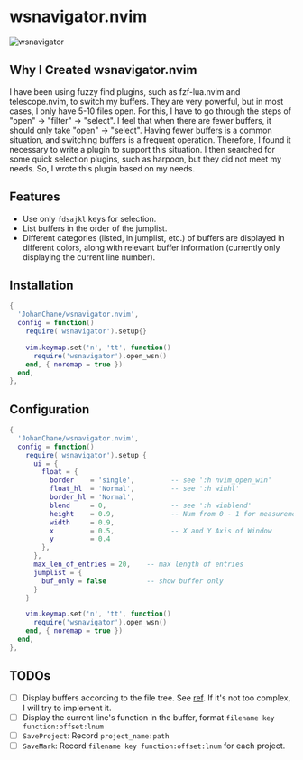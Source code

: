 # wsnavigator.nvim

![wsnavigator](https://github.com/user-attachments/assets/03cf4f92-090f-49bc-ab7f-0929d97c32a5)

## Why I Created wsnavigator.nvim

I have been using fuzzy find plugins, such as fzf-lua.nvim and telescope.nvim, to switch my buffers. They are very powerful, but in most cases, I only have 5-10 files open. For this, I have to go through the steps of "open" -> "filter" -> "select". I feel that when there are fewer buffers, it should only take "open" -> "select". Having fewer buffers is a common situation, and switching buffers is a frequent operation. Therefore, I found it necessary to write a plugin to support this situation. I then searched for some quick selection plugins, such as harpoon, but they did not meet my needs. So, I wrote this plugin based on my needs.

## Features

- Use only `fdsajkl` keys for selection.
- List buffers in the order of the jumplist.
- Different categories (listed, in jumplist, etc.) of buffers are displayed in different colors, along with relevant buffer information (currently only displaying the current line number).

## Installation

```lua
{
  'JohanChane/wsnavigator.nvim',
  config = function()
    require('wsnavigator').setup{}

    vim.keymap.set('n', 'tt', function()
      require('wsnavigator').open_wsn()
    end, { noremap = true })
  end,
},
```

## Configuration

```lua
{
  'JohanChane/wsnavigator.nvim',
  config = function()
    require('wsnavigator').setup {
      ui = {
        float = {
          border    = 'single',         -- see ':h nvim_open_win'
          float_hl  = 'Normal',         -- see ':h winhl'
          border_hl = 'Normal',
          blend     = 0,                -- see ':h winblend'
          height    = 0.9,              -- Num from 0 - 1 for measurements
          width     = 0.9,
          x         = 0.5,              -- X and Y Axis of Window
          y         = 0.4
        },
      },
      max_len_of_entries = 20,    -- max length of entries
      jumplist = {
        buf_only = false          -- show buffer only
      }
    }

    vim.keymap.set('n', 'tt', function()
      require('wsnavigator').open_wsn()
    end, { noremap = true })
  end,
},
```

## TODOs

-   [ ] Display buffers according to the file tree. See [ref](https://www.reddit.com/r/neovim/comments/1e9vibn/use_neotree_to_quick_switch_buffers_and_manage/). If it's not too complex, I will try to implement it.
-   [ ] Display the current line's function in the buffer, format `filename key function:offset:lnum`
-   [ ] `SaveProject`: Record `project_name:path`
-   [ ] `SaveMark`: Record `filename key function:offset:lnum` for each project.
